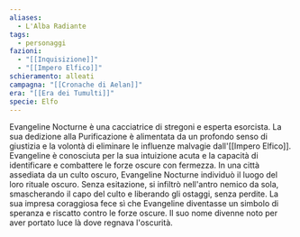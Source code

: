```yaml
---
aliases:
  - L'Alba Radiante
tags:
  - personaggi
fazioni:
  - "[[Inquisizione]]"
  - "[[Impero Elfico]]"
schieramento: alleati
campagna: "[[Cronache di Aelan]]"
era: "[[Era dei Tumulti]]"
specie: Elfo
---
```

Evangeline Nocturne è una cacciatrice di stregoni e esperta esorcista. La sua dedizione alla Purificazione è alimentata da un profondo senso di giustizia e la volontà di eliminare le influenze malvagie dall'[[Impero Elfico]]. Evangeline è conosciuta per la sua intuizione acuta e la capacità di identificare e combattere le forze oscure con fermezza. In una città assediata da un culto oscuro, Evangeline Nocturne individuò il luogo del loro rituale oscuro. Senza esitazione, si infiltrò nell'antro nemico da sola, smascherando il capo del culto e liberando gli ostaggi, senza perdite. La sua impresa coraggiosa fece sì che Evangeline diventasse un simbolo di speranza e riscatto contro le forze oscure. Il suo nome divenne noto per aver portato luce là dove regnava l'oscurità.